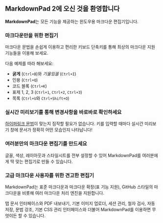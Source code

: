 


## MarkdownPad 2에 오신 것을 환영합니다 ##

**MarkdownPad**는 모든 기능을 제공하는 윈도우용 마크다운 편집기입니다.

### 마크다운만을 위한 편집기 ###

마크다운 문법을 손쉽게 이용하고 편리한 키보드 단축키를 통해 최상의 마크다운 지원 기능들을 이용해 보세요.

다음 예제를 따라 해보세요:

- **굵게** (`Ctrl+B`)와 *기울임꼴* (`Ctrl+I`)
- 인용 (`Ctrl+Q`)
- 코드 블록 (`Ctrl+K`)
- 표제 1, 2, 3 (`Ctrl+1`, `Ctrl+2`, `Ctrl+3`)
- 목록 (`Ctrl+U`와 `Ctrl+Shift+O`)

### 실시간 미리보기를 통해 변경사항을 바로바로 확인하세요 ###

[하이퍼링크 문법](http://markdownpad.com)이 맞는지 짐작할 필요가 없습니다. 키를 입력할 때마다 실시간 미리보기 창에 문서가 정확히 어떤 모습인지 나타납니다!

### 여러분만의 마크다운 편집기를 만드세요 ###

글꼴, 색상, 레이아웃과 스타일시트를 전부 설정할 수 있어 MarkdownPad를 여러분에게 딱 맞는 편집기로 만들 수 있습니다.

### 고급 마크다운 사용자를 위한 견고한 편집기 ###

MarkdownPad는 표준 마크다운과 마크다운 확장(표 기능 지원), GitHub 스타일의 마크다운을 비롯해 여러 마크다운 처리 엔진을 지원합니다.

탭 문서 인터페이스와 PDF 내보내기, 기본 이미지 업로더, 세션 관리, 철자 검사, 자동 저장, 문법 강조, 기본 CSS 관리 인터페이스와 더불어 MarkdownPad를 이용하면 무엇이든 할 수 있습니다.
